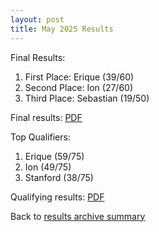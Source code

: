```yaml
---
layout: post
title: May 2025 Results
---
```


Final Results:
1. First Place: Erique (39/60)
2. Second Place: Ion (27/60)
3. Third Place: Sebastian (19/50)

Final results: <a href="/results-archive/20250503-finals-results.pdf" target="_blank" rel="noreferrer noopener">PDF</a>

Top Qualifiers:
1. Erique (59/75)
2. Ion (49/75)
3. Stanford (38/75)

Qualifying results: <a href="/results-archive/20250503-quali-results.pdf" target="_blank" rel="noreferrer noopener">PDF</a>

Back to <a href="/blog.html">results archive summary</a>
